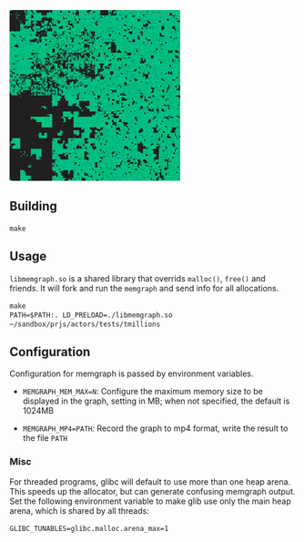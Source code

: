 
![Graph](/img/duc.gif)

## Building

```
make
```

## Usage

`libmemgraph.so` is a shared library that overrids `malloc()`, `free()` and friends. It will
fork and run the `memgraph` and send info for all allocations.


```
make 
PATH=$PATH:. LD_PRELOAD=./libmemgraph.so ~/sandbox/prjs/actors/tests/tmillions 
```

## Configuration

Configuration for memgraph is passed by environment variables.

- `MEMGRAPH_MEM_MAX=N`: Configure the maximum memory size to be displayed in the graph, setting in MB; when
  not specified, the default is 1024MB

- `MEMGRAPH_MP4=PATH`: Record the graph to mp4 format, write the result to the file `PATH`


### Misc

For threaded programs, glibc will default to use more than one heap arena. This speeds
up the allocator, but can generate confusing memgraph output. Set the following environment
variable to make glib use only the main heap arena, which is shared by all threads:

```
GLIBC_TUNABLES=glibc.malloc.arena_max=1
````

